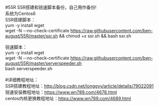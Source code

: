 #55R
SSR搭建和锐速脚本备份，自己用作备份!<br>
系统为Centos6 <br>
SSR搭建脚本：<br>
yum -y install wget  <br>
wget -N --no-check-certificate https://raw.githubusercontent.com/ben-august/55R/master/ssr.sh && chmod +x ssr.sh && bash ssr.sh<br>
<br>
锐速脚本： <br>
yum -y install wget   <br>
wget -N --no-check-certificate https://raw.githubusercontent.com/ben-august/55R/master/serverspeeder.sh  <br>
bash serverspeeder.sh  <br>
<br>
#详细教程地址：<br>
SSR搭建教程地址：http://blog.csdn.net/longgyy/article/details/79022091  <br>
锐速安装教程地址：https://www.wn789.com/4678.html  <br>
centos内核更换教程地址：https://www.wn789.com/4689.html <br>
